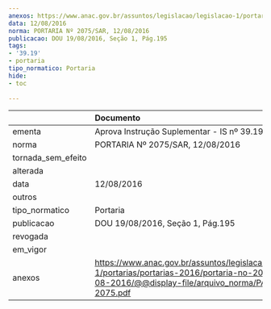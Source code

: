 ```yaml
---
anexos: https://www.anac.gov.br/assuntos/legislacao/legislacao-1/portarias/portarias-2016/portaria-no-2075-sar-12-08-2016/@@display-file/arquivo_norma/PA2016-2075.pdf
data: 12/08/2016
norma: PORTARIA Nº 2075/SAR, 12/08/2016
publicacao: DOU 19/08/2016, Seção 1, Pág.195
tags:
- '39.19'
- portaria
tipo_normatico: Portaria
hide: 
- toc 
 
---
```


|                    | Documento                                                                                                                                                      |
|:-------------------|:---------------------------------------------------------------------------------------------------------------------------------------------------------------|
| ementa             | Aprova Instrução Suplementar - IS nº 39.19-001A.                                                                                                               |
| norma              | PORTARIA Nº 2075/SAR, 12/08/2016                                                                                                                               |
| tornada_sem_efeito |                                                                                                                                                                |
| alterada           |                                                                                                                                                                |
| data               | 12/08/2016                                                                                                                                                     |
| outros             |                                                                                                                                                                |
| tipo_normatico     | Portaria                                                                                                                                                       |
| publicacao         | DOU 19/08/2016, Seção 1, Pág.195                                                                                                                               |
| revogada           |                                                                                                                                                                |
| em_vigor           |                                                                                                                                                                |
| anexos             | https://www.anac.gov.br/assuntos/legislacao/legislacao-1/portarias/portarias-2016/portaria-no-2075-sar-12-08-2016/@@display-file/arquivo_norma/PA2016-2075.pdf |